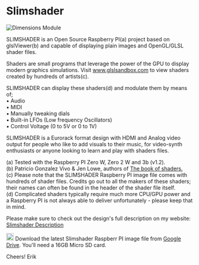 # Slimshader

![Dimensions Module](https://www.erikoostveen.co.uk/assets/img/portfolio/item-2-github.jpg)

SLIMSHADER is an Open Source Raspberry PI(a) project based on glslViewer(b) and capable of displaying plain images and OpenGL/GLSL shader files.

Shaders are small programs that leverage the power of the GPU to display modern graphics simulations. Visit <a href="https://glslsandbox.com/" target="_blank">www.glslsandbox.com</a> to view shaders created by hundreds of artists(c).

SLIMSHADER can display these shaders(d) and modulate them by means of;
<br/>&#9642; Audio
<br/>&#9642; MIDI
<br/>&#9642; Manually tweaking dials
<br/>&#9642; Built-in LFOs (Low frequency Oscillators)
<br/>&#9642; Control Voltage (0 to 5V or 0 to 1V)

SLIMSHADER is a Eurorack format design with HDMI and Analog video output for people who like to add visuals to their music, for video-synth enthusiasts or anyone looking to learn and play with shaders files.

(a) Tested with the Raspberry PI Zero W, Zero 2 W and 3b (v1.2).
<br>(b) Patricio Gonzalez Vivo & Jen Lowe, authors of <a href="https://www.thebookofshaders.com" target="_blank">The book of shaders.</a>
<br>(c) Please note that the SLIMSHADER Raspberry PI image file comes with hundreds of shader files. Credits go out to all the makers of these shaders; their names can often be found in the header of the shader file itself.
<br>(d) Complicated shaders typically require much more CPU/GPU power and a Raspberry PI is not always able to deliver unfortunately - please keep that in mind.

Please make sure to check out the design's full description on my website: <a href="https://www.erikoostveen.co.uk/Slimshader.html" target="_blank">Slimshader Description</a> 

<img src="https://www.erikoostveen.co.uk/assets/img/Slimshader/GoogleDrive.png" width="20px"> Download the latest Slimshader Raspberr PI image file from <a href="https://drive.google.com/file/d/1KlKkBU4MOBIOxcWpMWC6kSmp4JCsY8uo/view?usp=sharing" target="_blank">Google Drive</a>. You'll need a 16GB Micro SD card.

Cheers! Erik
